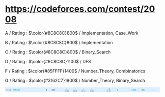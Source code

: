 # https://codeforces.com/contest/2008

A / Rating : $\color{#8C8C8C}800$ / Implementation, Case_Work

B / Rating : $\color{#8C8C8C}800$ / Implementation

C / Rating : $\color{#8C8C8C}800$ / Binary_Search

D / Rating : $\color{#8C8C8C}1100$ / DFS

F / Rating : $\color{#85FFFF}1400$ / Number_Theory, Combinatorics

G / Rating : $\color{#3162C7}1800$ / Number_Theory, Binary_Search

![My Image](https://github.com/kss418/Codeforces/blob/main/Images/970.png)
